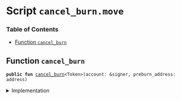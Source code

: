 
<a name="SCRIPT"></a>

# Script `cancel_burn.move`

### Table of Contents

-  [Function `cancel_burn`](#SCRIPT_cancel_burn)



<a name="SCRIPT_cancel_burn"></a>

## Function `cancel_burn`



<pre><code><b>public</b> <b>fun</b> <a href="#SCRIPT_cancel_burn">cancel_burn</a>&lt;Token&gt;(account: &signer, preburn_address: address)
</code></pre>



<details>
<summary>Implementation</summary>


<pre><code><b>fun</b> <a href="#SCRIPT_cancel_burn">cancel_burn</a>&lt;Token&gt;(account: &signer, preburn_address: address) {
    <a href="../../modules/doc/LibraAccount.md#0x1_LibraAccount_cancel_burn">LibraAccount::cancel_burn</a>&lt;Token&gt;(account, preburn_address)
}
</code></pre>



</details>
